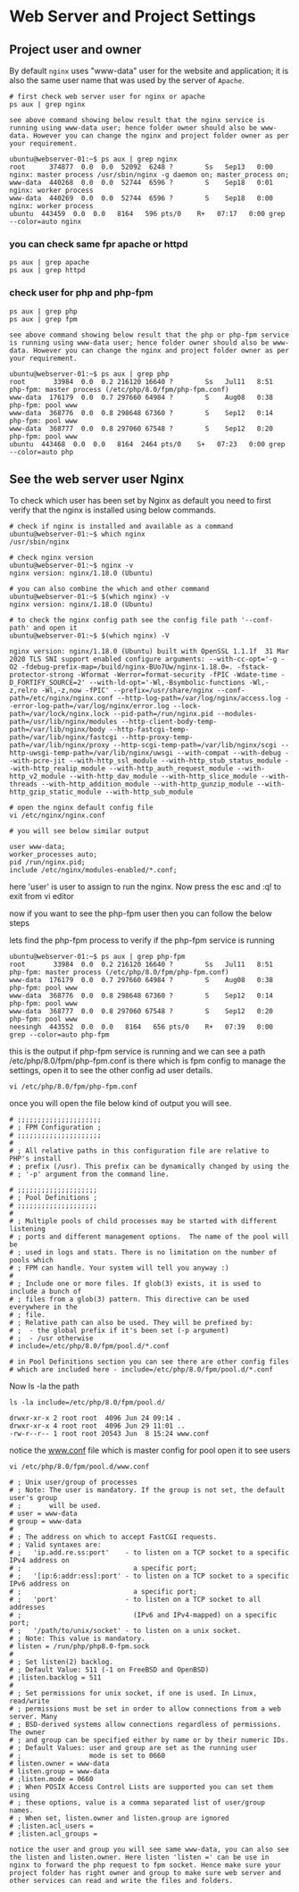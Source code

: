 # Web Server and Project Settings

## Project user and owner
By default `nginx` uses "www-data" user for the website and application;
it is also the same user name that was used by the server of `Apache`.

~~~shell
# first check web server user for nginx or apache
ps aux | grep nginx
~~~

`see above command showing below result that the nginx service is running using www-data user; hence folder owner should also be www-data. However you can change
the nginx and project folder owner as per your requirement.`

~~~shell
ubuntu@webserver-01:~$ ps aux | grep nginx
root      374877  0.0  0.0  52092  6248 ?        Ss   Sep13   0:00 nginx: master process /usr/sbin/nginx -g daemon on; master_process on;
www-data  440268  0.0  0.0  52744  6596 ?        S    Sep18   0:01 nginx: worker process
www-data  440269  0.0  0.0  52744  6596 ?        S    Sep18   0:00 nginx: worker process
ubuntu  443459  0.0  0.0   8164   596 pts/0    R+   07:17   0:00 grep --color=auto nginx
~~~

### you can check same fpr apache or httpd

~~~shell
ps aux | grep apache
ps aux | grep httpd
~~~

### check user for php and php-fpm

~~~shell
ps aux | grep php
ps aux | grep fpm
~~~

`see above command showing below result that the php or php-fpm service is running using www-data user; hence folder owner should also be www-data. However you can change the nginx and project folder owner as per your requirement.`

~~~shell
ubuntu@webserver-01:~$ ps aux | grep php
root       33984  0.0  0.2 216120 16640 ?        Ss   Jul11   8:51 php-fpm: master process (/etc/php/8.0/fpm/php-fpm.conf)
www-data  176179  0.0  0.7 297660 64984 ?        S    Aug08   0:38 php-fpm: pool www
www-data  368776  0.0  0.8 298648 67360 ?        S    Sep12   0:14 php-fpm: pool www
www-data  368777  0.0  0.8 297060 67548 ?        S    Sep12   0:20 php-fpm: pool www
ubuntu  443468  0.0  0.0   8164  2464 pts/0    S+   07:23   0:00 grep --color=auto php
~~~

## See the web server user Nginx

To check which user has been set by Nginx as default you need to first verify that the nginx is installed using below commands.

~~~shell
# check if nginx is installed and available as a command
ubuntu@webserver-01:~$ which nginx
/usr/sbin/nginx

# check nginx version
ubuntu@webserver-01:~$ nginx -v
nginx version: nginx/1.18.0 (Ubuntu)

# you can also combine the which and other command
ubuntu@webserver-01:~$ $(which nginx) -v
nginx version: nginx/1.18.0 (Ubuntu)

# to check the nginx config path see the config file path '--conf-path' and open it
ubuntu@webserver-01:~$ $(which nginx) -V
~~~

`
nginx version: nginx/1.18.0 (Ubuntu)
built with OpenSSL 1.1.1f  31 Mar 2020
TLS SNI support enabled
configure arguments: --with-cc-opt='-g -O2 -fdebug-prefix-map=/build/nginx-BUo7Uw/nginx-1.18.0=. -fstack-protector-strong -Wformat -Werror=format-security -fPIC -Wdate-time -D_FORTIFY_SOURCE=2' --with-ld-opt='-Wl,-Bsymbolic-functions -Wl,-z,relro -Wl,-z,now -fPIC' --prefix=/usr/share/nginx --conf-path=/etc/nginx/nginx.conf --http-log-path=/var/log/nginx/access.log --error-log-path=/var/log/nginx/error.log --lock-path=/var/lock/nginx.lock --pid-path=/run/nginx.pid --modules-path=/usr/lib/nginx/modules --http-client-body-temp-path=/var/lib/nginx/body --http-fastcgi-temp-path=/var/lib/nginx/fastcgi --http-proxy-temp-path=/var/lib/nginx/proxy --http-scgi-temp-path=/var/lib/nginx/scgi --http-uwsgi-temp-path=/var/lib/nginx/uwsgi --with-compat --with-debug --with-pcre-jit --with-http_ssl_module --with-http_stub_status_module --with-http_realip_module --with-http_auth_request_module --with-http_v2_module --with-http_dav_module --with-http_slice_module --with-threads --with-http_addition_module --with-http_gunzip_module --with-http_gzip_static_module --with-http_sub_module
`

~~~shell
# open the nginx default config file
vi /etc/nginx/nginx.conf

# you will see below similar output

user www-data;
worker_processes auto;
pid /run/nginx.pid;
include /etc/nginx/modules-enabled/*.conf;
~~~

here 'user' is user to assign to run the nginx. Now press the esc and :q! to exit from vi editor

now if you want to see the php-fpm user then you can follow the below steps

lets find the php-fpm process to verify if the php-fpm service is running

~~~shell
ubuntu@webserver-01:~$ ps aux | grep php-fpm
root       33984  0.0  0.2 216120 16640 ?        Ss   Jul11   8:51 php-fpm: master process (/etc/php/8.0/fpm/php-fpm.conf)
www-data  176179  0.0  0.7 297660 64984 ?        S    Aug08   0:38 php-fpm: pool www
www-data  368776  0.0  0.8 298648 67360 ?        S    Sep12   0:14 php-fpm: pool www
www-data  368777  0.0  0.8 297060 67548 ?        S    Sep12   0:20 php-fpm: pool www
neesingh  443552  0.0  0.0   8164   656 pts/0    R+   07:39   0:00 grep --color=auto php-fpm
~~~

this is the output if php-fpm service is running and we can see a path /etc/php/8.0/fpm/php-fpm.conf is there which is fpm config to manage the settings, open it to see the other config ad user details.

~~~shell
vi /etc/php/8.0/fpm/php-fpm.conf
~~~

once you will open the file below kind of output you will see.

~~~shell
# ;;;;;;;;;;;;;;;;;;;;;
# ; FPM Configuration ;
# ;;;;;;;;;;;;;;;;;;;;;
# 
# ; All relative paths in this configuration file are relative to PHP's install
# ; prefix (/usr). This prefix can be dynamically changed by using the
# ; '-p' argument from the command line.

# ;;;;;;;;;;;;;;;;;;;;
# ; Pool Definitions ;
# ;;;;;;;;;;;;;;;;;;;;
# 
# ; Multiple pools of child processes may be started with different listening
# ; ports and different management options.  The name of the pool will be
# ; used in logs and stats. There is no limitation on the number of pools which
# ; FPM can handle. Your system will tell you anyway :)
# 
# ; Include one or more files. If glob(3) exists, it is used to include a bunch of
# ; files from a glob(3) pattern. This directive can be used everywhere in the
# ; file.
# ; Relative path can also be used. They will be prefixed by:
# ;  - the global prefix if it's been set (-p argument)
# ;  - /usr otherwise
# include=/etc/php/8.0/fpm/pool.d/*.conf

# in Pool Definitions section you can see there are other config files
# which are included here - include=/etc/php/8.0/fpm/pool.d/*.conf
~~~

Now ls -la the path

~~~shell
ls -la include=/etc/php/8.0/fpm/pool.d/

drwxr-xr-x 2 root root  4096 Jun 24 09:14 .
drwxr-xr-x 4 root root  4096 Jun 29 11:01 ..
-rw-r--r-- 1 root root 20543 Jun  8 15:24 www.conf
~~~

notice the www.conf file which is master config for pool open it to see users

~~~shell
vi /etc/php/8.0/fpm/pool.d/www.conf
~~~

~~~shell
# ; Unix user/group of processes
# ; Note: The user is mandatory. If the group is not set, the default user's group
# ;       will be used.
# user = www-data
# group = www-data
# 
# ; The address on which to accept FastCGI requests.
# ; Valid syntaxes are:
# ;   'ip.add.re.ss:port'    - to listen on a TCP socket to a specific IPv4 address on
# ;                            a specific port;
# ;   '[ip:6:addr:ess]:port' - to listen on a TCP socket to a specific IPv6 address on
# ;                            a specific port;
# ;   'port'                 - to listen on a TCP socket to all addresses
# ;                            (IPv6 and IPv4-mapped) on a specific port;
# ;   '/path/to/unix/socket' - to listen on a unix socket.
# ; Note: This value is mandatory.
# listen = /run/php/php8.0-fpm.sock
# 
# ; Set listen(2) backlog.
# ; Default Value: 511 (-1 on FreeBSD and OpenBSD)
# ;listen.backlog = 511
# 
# ; Set permissions for unix socket, if one is used. In Linux, read/write
# ; permissions must be set in order to allow connections from a web server. Many
# ; BSD-derived systems allow connections regardless of permissions. The owner
# ; and group can be specified either by name or by their numeric IDs.
# ; Default Values: user and group are set as the running user
# ;                 mode is set to 0660
# listen.owner = www-data
# listen.group = www-data
# ;listen.mode = 0660
# ; When POSIX Access Control Lists are supported you can set them using
# ; these options, value is a comma separated list of user/group names.
# ; When set, listen.owner and listen.group are ignored
# ;listen.acl_users =
# ;listen.acl_groups =
~~~

`notice the user and group you will see same www-data, you can also see the listen and listen.owner. Here listen 'listen =' can be use in nginx to forward the php request to fpm socket. Hence make sure your project folder has right owner and group to make sure web server and other services can read and write the files and folders.`


